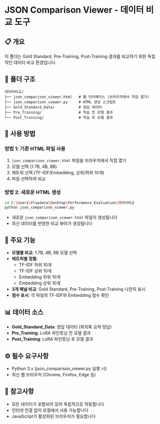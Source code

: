 # JSON Comparison Viewer - 데이터 비교 도구

## 📋 개요
이 폴더는 Gold Standard, Pre-Training, Post-Training 결과를 비교하기 위한 독립적인 데이터 비교 환경입니다.

## 📁 폴더 구조
```
데이터비교/
├── json_comparison_viewer.html   # 웹 인터페이스 (브라우저에서 직접 열기)
├── json_comparison_viewer.py     # HTML 생성 스크립트
├── Gold_Standard_Data/           # 정답 데이터
├── Pre_Training/                 # 학습 전 모델 결과
└── Post_Training/                # 학습 후 모델 결과
```

## 🚀 사용 방법

### 방법 1: 기존 HTML 파일 사용
1. `json_comparison_viewer.html` 파일을 브라우저에서 직접 열기
2. 모델 선택 (1.7B, 4B, 8B)
3. 메트릭 선택 (TF-IDF/Embedding, 상위/하위 10개)
4. 파일 선택하여 비교

### 방법 2: 새로운 HTML 생성
```bash
cd C:\Users\Playdata\Desktop\Performance_Evaluation\데이터비교
python json_comparison_viewer.py
```
- 새로운 `json_comparison_viewer.html` 파일이 생성됩니다
- 최신 데이터를 반영한 비교 뷰어가 생성됩니다

## 🎯 주요 기능
- **모델별 비교**: 1.7B, 4B, 8B 모델 선택
- **메트릭별 정렬**: 
  - TF-IDF 하위 10개
  - TF-IDF 상위 10개
  - Embedding 하위 10개
  - Embedding 상위 10개
- **3개 패널 비교**: Gold Standard, Pre-Training, Post-Training 나란히 표시
- **점수 표시**: 각 파일의 TF-IDF와 Embedding 점수 확인

## 📊 데이터 소스
- **Gold_Standard_Data**: 정답 데이터 (회의록 요약 정답)
- **Pre_Training**: LoRA 파인튜닝 전 모델 결과
- **Post_Training**: LoRA 파인튜닝 후 모델 결과

## ⚙️ 필수 요구사항
- Python 3.x (json_comparison_viewer.py 실행 시)
- 최신 웹 브라우저 (Chrome, Firefox, Edge 등)

## 📝 참고사항
- 모든 데이터가 포함되어 있어 독립적으로 작동합니다
- 인터넷 연결 없이 로컬에서 사용 가능합니다
- JavaScript가 활성화된 브라우저가 필요합니다